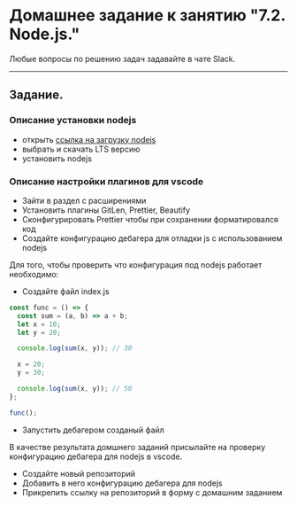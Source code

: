 # Домашнее задание к занятию "7.2. Node.js."

Любые вопросы по решению задач задавайте в чате Slack.

---

## Задание.

### Описание установки nodejs

- открыть [ссылка на загрузку nodejs](https://nodejs.org/en/)
- выбрать и скачать LTS версию
- установить nodejs

### Описание настройки плагинов для vscode

- Зайти в раздел с расширениями
- Установить плагины GitLen, Prettier, Beautify
- Сконфигурировать Prettier чтобы при сохранении форматировался код
- Создайте конфигурацию дебагера для отладки js с использованием nodejs

Для того, чтобы проверить что конфигурация под nodejs работает необходимо:

- Создайте файл index.js

```javascript
const func = () => {
  const sum = (a, b) => a + b;
  let x = 10;
  let y = 20;

  console.log(sum(x, y)); // 30

  x = 20;
  y = 30;

  console.log(sum(x, y)); // 50
};

func();
```

- Запустить дебагером созданый файл

В качестве результата домшнего заданий присылайте на проверку конфигурацию дебагера для nodejs в vscode.

- Создайте новый репозиторий
- Добавить в него конфигурацию дебагера для nodejs
- Прикрепить ссылку на репозиторий в форму с домашним заданием
